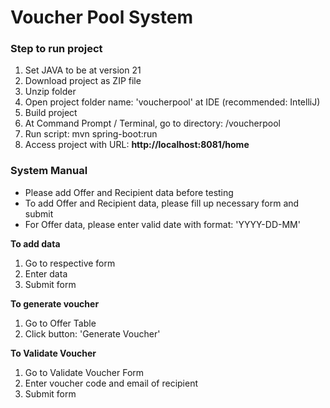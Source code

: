<h1>Voucher Pool System</h1>

<h3>Step to run project</h3>
<ol>
  <li>Set JAVA to be at version 21</li>
  <li>Download project as ZIP file</li>
  <li>Unzip folder</li>
  <li>Open project folder name: 'voucherpool' at IDE (recommended: IntelliJ)</li>
  <li>Build project</li>
  <li>At Command Prompt / Terminal, go to directory: /voucherpool</li>
  <li>Run script: mvn spring-boot:run</li>
  <li>Access project with URL: <b>http://localhost:8081/home</b></li>
</ol>


<h3>System Manual</h3>
<ul>
  <li>Please add Offer and Recipient data before testing</li>
  <li>To add Offer and Recipient data, please fill up necessary form and submit</li>
  <li>For Offer data, please enter valid date with format: 'YYYY-DD-MM'</li>
</ul>

<p><b>To add data</b></p>
<ol>
  <li>Go to respective form</li>
  <li>Enter data</li>
  <li>Submit form</li>
</ol>

<p><b>To generate voucher</b></p>
<ol>
  <li>Go to Offer Table</li>
  <li>Click button: 'Generate Voucher'</li>
</ol>

<p><b>To Validate Voucher</b></p>
<ol>
  <li>Go to Validate Voucher Form</li>
  <li>Enter voucher code and email of recipient</li>
  <li>Submit form</li>
</ol>

